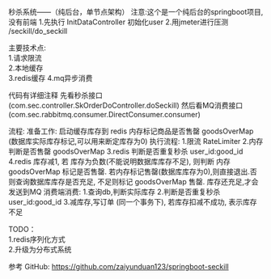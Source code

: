 秒杀系统——（纯后台，单节点架构）
注意:这个是一个纯后台的springboot项目,没有前端
1.先执行 InitDataController 初始化user
2.用jmeter进行压测 /seckill/do_seckill

主要技术点:  
1.请求限流  
2.本地缓存  
3.redis缓存
4.mq异步消费

代码有详细注释
先看秒杀接口(com.sec.controller.SkOrderDoController.doSeckill)
然后看MQ消费接口(com.sec.rabbitmq.consumer.DirectConsumer.consumer)


流程:
准备工作:
启动缓存库存到 redis
内存标记商品是否售罄 goodsOverMap (数据库实际库存标记,可以用来断定库存为0)
执行流程:
1.限流 RateLimiter
2.内存 判断是否售罄 goodsOverMap
3.redis 判断是否重复秒杀 user_id:good_id
4.redis 库存减1, 若 库存为负数(不能说明数据库库存不足), 则判断 内存 goodsOverMap 标记是否售罄.
若内存标记售罄(数据库库存为0),则直接退出.否则查询数据库库存是否充足, 不足则标记 goodsOverMap 售罄.
库存还充足,才会发送到MQ
消费端消费:
1.查询db,判断实际库存
2.判断是否重复秒杀 user_id:good_id
3.减库存,写订单 (同一个事务下), 若库存扣减不成功, 表示库存不足


TODO：  
1.redis序列化方式  
2.升级为分布式系统


参考 GitHub: https://github.com/zaiyunduan123/springboot-seckill